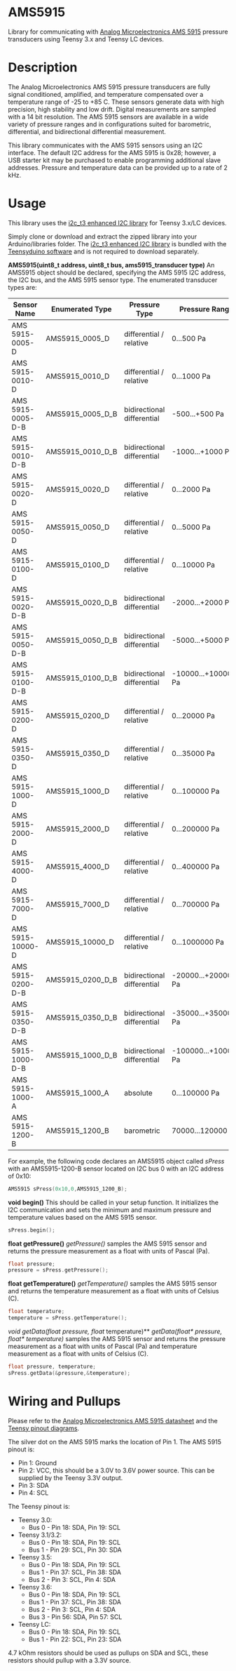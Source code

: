 # AMS5915
Library for communicating with [Analog Microelectronics AMS 5915](http://www.analog-micro.com/en/products/sensors/pressuresensors/ams5915/) pressure transducers using Teensy 3.x and Teensy LC devices.

# Description
The Analog Microelectronics AMS 5915 pressure transducers are fully signal conditioned, amplified, and temperature compensated over a temperature range of -25 to +85 C. These sensors generate data with high precision, high stability and low drift. Digital measurements are sampled with a 14 bit resolution. The AMS 5915 sensors are available in a wide variety of pressure ranges and in configurations suited for barometric, differential, and bidirectional differential measurement.

This library communicates with the AMS 5915 sensors using an I2C interface. The default I2C address for the AMS 5915 is 0x28; however, a USB starter kit may be purchased to enable programming additional slave addresses. Pressure and temperature data can be provided up to a rate of 2 kHz.

# Usage
This library uses the [i2c_t3 enhanced I2C library](https://github.com/nox771/i2c_t3) for Teensy 3.x/LC devices.

Simply clone or download and extract the zipped library into your Arduino/libraries folder. The [i2c_t3 enhanced I2C library](https://github.com/nox771/i2c_t3) is bundled with the [Teensyduino software](http://pjrc.com/teensy/td_download.html) and is not required to download separately.

**AMS5915(uint8_t address, uint8_t bus, ams5915_transducer type)**
An AMS5915 object should be declared, specifying the AMS 5915 I2C address, the I2C bus, and the AMS 5915 sensor type. The enumerated transducer types are:

| Sensor Name       | Enumerated Type  | Pressure Type              | Pressure Range       |
| -----------       | ---------------  | ---------------            | ---------------      |
| AMS 5915-0005-D   | AMS5915_0005_D   | differential / relative    | 0...500 Pa           |
| AMS 5915-0010-D   | AMS5915_0010_D   | differential / relative    | 0...1000 Pa          |
| AMS 5915-0005-D-B | AMS5915_0005_D_B | bidirectional differential | -500...+500 Pa       |
| AMS 5915-0010-D-B | AMS5915_0010_D_B | bidirectional differential | -1000...+1000 Pa     |
| AMS 5915-0020-D   | AMS5915_0020_D   | differential / relative    | 0...2000 Pa          |
| AMS 5915-0050-D   | AMS5915_0050_D   | differential / relative    | 0...5000 Pa          |
| AMS 5915-0100-D   | AMS5915_0100_D   | differential / relative    | 0...10000 Pa         |
| AMS 5915-0020-D-B | AMS5915_0020_D_B | bidirectional differential | -2000...+2000 Pa     |
| AMS 5915-0050-D-B | AMS5915_0050_D_B | bidirectional differential | -5000...+5000 Pa     |
| AMS 5915-0100-D-B | AMS5915_0100_D_B | bidirectional differential | -10000...+10000 Pa   |
| AMS 5915-0200-D   | AMS5915_0200_D   | differential / relative    | 0...20000 Pa         |
| AMS 5915-0350-D   | AMS5915_0350_D   | differential / relative    | 0...35000 Pa         |
| AMS 5915-1000-D   | AMS5915_1000_D   | differential / relative    | 0...100000 Pa        |
| AMS 5915-2000-D   | AMS5915_2000_D   | differential / relative    | 0...200000 Pa        |
| AMS 5915-4000-D   | AMS5915_4000_D   | differential / relative    | 0...400000 Pa        |
| AMS 5915-7000-D   | AMS5915_7000_D   | differential / relative    | 0...700000 Pa        |
| AMS 5915-10000-D  | AMS5915_10000_D  | differential / relative    | 0...1000000 Pa       |
| AMS 5915-0200-D-B | AMS5915_0200_D_B | bidirectional differential | -20000...+20000 Pa   |
| AMS 5915-0350-D-B | AMS5915_0350_D_B | bidirectional differential | -35000...+35000 Pa   |
| AMS 5915-1000-D-B | AMS5915_1000_D_B | bidirectional differential | -100000...+100000 Pa |
| AMS 5915-1000-A   | AMS5915_1000_A   | absolute                   | 0...100000 Pa        |
| AMS 5915-1200-B   | AMS5915_1200_B   | barometric                 | 70000...120000 Pa    |

For example, the following code declares an AMS5915 object called *sPress* with an AMS5915-1200-B sensor located on I2C bus 0 with an I2C address of 0x10:

```C++
AMS5915 sPress(0x10,0,AMS5915_1200_B);
```

**void begin()**
This should be called in your setup function. It initializes the I2C communication and sets the minimum and maximum pressure and temperature values based on the AMS 5915 sensor.

```C++
sPress.begin();
```

**float getPressure()**
*getPressure()* samples the AMS 5915 sensor and returns the pressure measurement as a float with units of Pascal (Pa).

```C++
float pressure;
pressure = sPress.getPressure();
```

**float getTemperature()**
*getTemperature()* samples the AMS 5915 sensor and returns the temperature measurement as a float with units of Celsius (C).

```C++
float temperature;
temperature = sPress.getTemperature();
```

**void getData(float* pressure, float* temperature)**
*getData(float&ast; pressure, float&ast; temperature)* samples the AMS 5915 sensor and returns the pressure measurement as a float with units of Pascal (Pa) and temperature measurement as a float with units of Celsius (C).

```C++
float pressure, temperature;
sPress.getData(&pressure,&temperature);
```

# Wiring and Pullups
Please refer to the [Analog Microelectronics AMS 5915 datasheet](https://github.com/bolderflight/AMS5915/blob/master/docs/ams5915.pdf) and the [Teensy pinout diagrams](https://www.pjrc.com/teensy/pinout.html).

The silver dot on the AMS 5915 marks the location of Pin 1. The AMS 5915 pinout is:

   * Pin 1: Ground
   * Pin 2: VCC, this should be a 3.0V to 3.6V power source. This can be supplied by the Teensy 3.3V output.
   * Pin 3: SDA
   * Pin 4: SCL

The Teensy pinout is:

   * Teensy 3.0:
      * Bus 0 - Pin 18: SDA, Pin 19: SCL
   * Teensy 3.1/3.2:
      * Bus 0 - Pin 18: SDA, Pin 19: SCL
      * Bus 1 - Pin 29: SCL, Pin 30: SDA
   * Teensy 3.5:
      * Bus 0 - Pin 18: SDA, Pin 19: SCL
      * Bus 1 - Pin 37: SCL, Pin 38: SDA
      * Bus 2 - Pin 3: SCL, Pin 4: SDA
   * Teensy 3.6:
      * Bus 0 - Pin 18: SDA, Pin 19: SCL
      * Bus 1 - Pin 37: SCL, Pin 38: SDA
      * Bus 2 - Pin 3: SCL, Pin 4: SDA
      * Bus 3 - Pin 56: SDA, Pin 57: SCL
   * Teensy LC:
      * Bus 0 - Pin 18: SDA, Pin 19: SCL
      * Bus 1 - Pin 22: SCL, Pin 23: SDA  

4.7 kOhm resistors should be used as pullups on SDA and SCL, these resistors should pullup with a 3.3V source.

